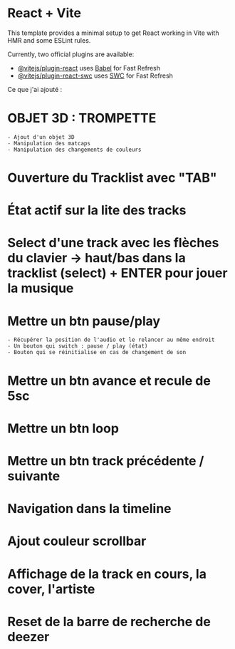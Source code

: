 # React + Vite

This template provides a minimal setup to get React working in Vite with HMR and some ESLint rules.

Currently, two official plugins are available:

- [@vitejs/plugin-react](https://github.com/vitejs/vite-plugin-react/blob/main/packages/plugin-react/README.md) uses [Babel](https://babeljs.io/) for Fast Refresh
- [@vitejs/plugin-react-swc](https://github.com/vitejs/vite-plugin-react-swc) uses [SWC](https://swc.rs/) for Fast Refresh

Ce que j'ai ajouté : 

# OBJET 3D : TROMPETTE
    - Ajout d'un objet 3D
    - Manipulation des matcaps
    - Manipulation des changements de couleurs
  
# Ouverture du Tracklist avec "TAB"
# État actif sur la lite des tracks
# Select d'une track avec les flèches du clavier -> haut/bas dans la tracklist (select) + ENTER pour jouer la musique
# Mettre un btn pause/play 
    - Récupérer la position de l'audio et le relancer au même endroit
    - Un bouton qui switch : pause / play (état)
    - Bouton qui se réinitialise en cas de changement de son
# Mettre un btn avance et recule de 5sc
# Mettre un btn loop 
# Mettre un btn track précédente / suivante
# Navigation dans la timeline
# Ajout couleur scrollbar
# Affichage de la track en cours, la cover, l'artiste
# Reset de la barre de recherche de deezer

